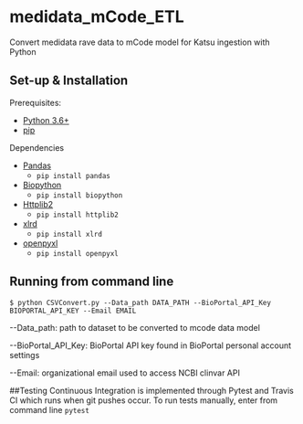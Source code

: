 # medidata_mCode_ETL
Convert medidata rave data to mCode model for Katsu ingestion with Python

## Set-up & Installation
Prerequisites: 
- [Python 3.6+](https://www.python.org/)
- [pip](https://github.com/pypa/pip/)

Dependencies
- [Pandas](https://pandas.pydata.org/pandas-docs/stable/getting_started/install.html)
  - `pip install pandas`
- [Biopython](https://biopython.org/wiki/Download)
  - `pip install biopython`
- [Httplib2](https://pypi.org/project/httplib2/)
  - `pip install httplib2`
- [xlrd](https://pypi.org/project/xlrd/)
  - `pip install xlrd`
- [openpyxl](https://pypi.org/project/openpyxl/)
  - `pip install openpyxl`

## Running from command line
`$ python CSVConvert.py --Data_path DATA_PATH --BioPortal_API_Key BIOPORTAL_API_KEY --Email EMAIL`

--Data_path: path to dataset to be converted to mcode data model

--BioPortal_API_Key: BioPortal API key found in BioPortal personal account settings

--Email: organizational email used to access NCBI clinvar API

##Testing
Continuous Integration is implemented through Pytest and Travis CI which runs when git pushes occur. To run tests manually, enter from command line `pytest`
